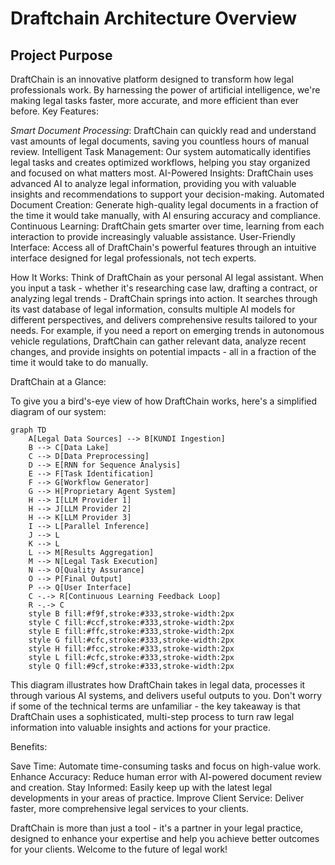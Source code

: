 # Draftchain Architecture Overview #
## Project Purpose ##

DraftChain is an innovative platform designed to transform how legal professionals work. By harnessing the power of artificial intelligence, we're making legal tasks faster, more accurate, and more efficient than ever before.
Key Features:

*Smart Document Processing*:
DraftChain can quickly read and understand vast amounts of legal documents, saving you countless hours of manual review.
Intelligent Task Management:
Our system automatically identifies legal tasks and creates optimized workflows, helping you stay organized and focused on what matters most.
AI-Powered Insights:
DraftChain uses advanced AI to analyze legal information, providing you with valuable insights and recommendations to support your decision-making.
Automated Document Creation:
Generate high-quality legal documents in a fraction of the time it would take manually, with AI ensuring accuracy and compliance.
Continuous Learning:
DraftChain gets smarter over time, learning from each interaction to provide increasingly valuable assistance.
User-Friendly Interface:
Access all of DraftChain's powerful features through an intuitive interface designed for legal professionals, not tech experts.

How It Works:
Think of DraftChain as your personal AI legal assistant. When you input a task - whether it's researching case law, drafting a contract, or analyzing legal trends - DraftChain springs into action. It searches through its vast database of legal information, consults multiple AI models for different perspectives, and delivers comprehensive results tailored to your needs.
For example, if you need a report on emerging trends in autonomous vehicle regulations, DraftChain can gather relevant data, analyze recent changes, and provide insights on potential impacts - all in a fraction of the time it would take to do manually.

DraftChain at a Glance:

To give you a bird's-eye view of how DraftChain works, here's a simplified diagram of our system:

```mermaid
graph TD
    A[Legal Data Sources] --> B[KUNDI Ingestion]
    B --> C[Data Lake]
    C --> D[Data Preprocessing]
    D --> E[RNN for Sequence Analysis]
    E --> F[Task Identification]
    F --> G[Workflow Generator]
    G --> H[Proprietary Agent System]
    H --> I[LLM Provider 1]
    H --> J[LLM Provider 2]
    H --> K[LLM Provider 3]
    I --> L[Parallel Inference]
    J --> L
    K --> L
    L --> M[Results Aggregation]
    M --> N[Legal Task Execution]
    N --> O[Quality Assurance]
    O --> P[Final Output]
    P --> Q[User Interface]
    C -.-> R[Continuous Learning Feedback Loop]
    R -.-> C
    style B fill:#f9f,stroke:#333,stroke-width:2px
    style C fill:#ccf,stroke:#333,stroke-width:2px
    style E fill:#ffc,stroke:#333,stroke-width:2px
    style G fill:#cfc,stroke:#333,stroke-width:2px
    style H fill:#fcc,stroke:#333,stroke-width:2px
    style L fill:#cfc,stroke:#333,stroke-width:2px
    style Q fill:#9cf,stroke:#333,stroke-width:2px
```

This diagram illustrates how DraftChain takes in legal data, processes it through various AI systems, and delivers useful outputs to you. Don't worry if some of the technical terms are unfamiliar - the key takeaway is that DraftChain uses a sophisticated, multi-step process to turn raw legal information into valuable insights and actions for your practice.

Benefits:

Save Time: Automate time-consuming tasks and focus on high-value work.
Enhance Accuracy: Reduce human error with AI-powered document review and creation.
Stay Informed: Easily keep up with the latest legal developments in your areas of practice.
Improve Client Service: Deliver faster, more comprehensive legal services to your clients.

DraftChain is more than just a tool - it's a partner in your legal practice, designed to enhance your expertise and help you achieve better outcomes for your clients. Welcome to the future of legal work!

